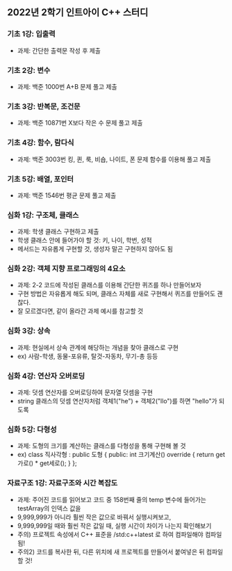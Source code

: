 ## 2022년 2학기 인트아이 C++ 스터디

### 기초 1강: 입출력
- 과제: 간단한 출력문 작성 후 제출

### 기초 2강: 변수
- 과제: 백준 1000번 A+B 문제 풀고 제출

### 기초 3강: 반복문, 조건문
- 과제: 백준 10871번 X보다 작은 수 문제 풀고 제출

### 기초 4강: 함수, 람다식
- 과제: 백준 3003번 킹, 퀸, 룩, 비숍, 나이트, 폰 문제 함수를 이용해 풀고 제출

### 기초 5강: 배열, 포인터
- 과제: 백준 1546번 평균 문제 풀고 제출

### 심화 1강: 구조체, 클래스
- 과제: 학생 클래스 구현하고 제출
- 학생 클래스 안에 들어가야 할 것: 키, 나이, 학번, 성적
- 메서드는 자유롭게 구현할 것, 생성자 말곤 구현하지 않아도 됨

### 심화 2강: 객체 지향 프로그래밍의 4요소
- 과제: 2-2 코드에 작성된 클래스를 이용해 간단한 퀴즈를 하나 만들어보자
- 구현 방법은 자유롭게 해도 되며, 클래스 자체를 새로 구현해서 퀴즈를 만들어도 괜찮다.
- 잘 모르겠다면, 같이 올라간 과제 예시를 참고할 것

### 심화 3강: 상속
- 과제: 현실에서 상속 관계에 해당하는 개념을 찾아 클래스로 구현
- ex) 사람-학생, 동물-포유류, 탈것-자동차, 무기-총 등등

### 심화 4강: 연산자 오버로딩
- 과제: 덧셈 연산자를 오버로딩하여 문자열 덧셈을 구현
- string 클래스의 덧셈 연산자처럼 객체1("he") + 객체2("llo")를 하면 "hello"가 되도록

### 심화 5강: 다형성
- 과제: 도형의 크기를 계산하는 클래스를 다형성을 통해 구현해 볼 것
- ex) class 직사각형 : public 도형 { public: int 크기계산() override { return get가로() * get세로(); } };

### 자료구조 1강: 자료구조와 시간 복잡도
- 과제: 주어진 코드를 읽어보고 코드 중 158번째 줄의 temp 변수에 들어가는 testArray의 인덱스 값을
- 9,999,999가 아니라 훨씬 작은 값으로 바꿔서 실행시켜보고,
- 9,999,999일 때와 훨씬 작은 값일 때, 실행 시간이 차이가 나는지 확인해보기
- 주의) 프로젝트 속성에서 C++ 표준을 /std:c++latest 로 하여 컴파일해야 컴파일 됨!
- 주의2) 코드를 복사한 뒤, 다른 위치에 새 프로젝트를 만들어서 붙여넣은 뒤 컴파일 할 것!